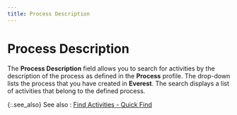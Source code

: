 ```yaml
---
title: Process Description
---
```


# Process Description


The **Process Description** field  allows you to search for activities by the description of the process  as defined in the **Process** profile. The drop-down lists the process that  you have created in **Everest**. The  search displays a list of activities that belong to the defined process.


{:.see_also}
See also
: [Find Activities  - Quick Find]({{site.crm_baseurl}}/standard-crm/bam/activity/find-function/find-activities/find_activities_quick_find.html)
